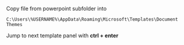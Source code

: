 Copy file from powerpoint subfolder into
    
    C:\Users\%USERNAME%\AppData\Roaming\Microsoft\Templates\Document Themes

Jump to next template panel with **ctrl + enter**